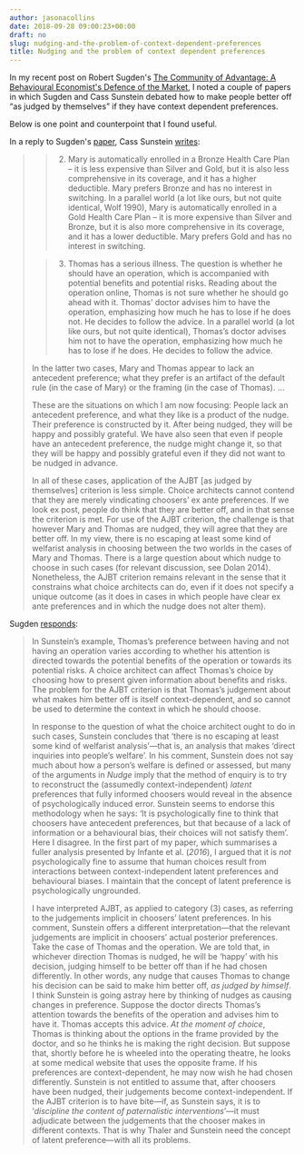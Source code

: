 ```yaml
---
author: jasonacollins
date: 2018-09-28 09:00:23+00:00
draft: no
slug: nudging-and-the-problem-of-context-dependent-preferences
title: Nudging and the problem of context dependent preferences
---
```


In my recent post on Robert Sugden's [The Community of Advantage: A Behavioural Economist's Defence of the Market](https://www.jasoncollins.blog/robert-sugdens-the-community-of-advantage-a-behavioural-economists-defence-of-the-market/), I noted a couple of papers in which Sugden and Cass Sunstein debated how to make people better off “as judged by themselves” if they have context dependent preferences.

Below is one point and counterpoint that I found useful.

In a reply to Sugden's [paper](https://link.springer.com/article/10.1007/s12232-016-0264-1), Cass Sunstein [writes](https://link.springer.com/article/10.1007%2Fs12232-017-0280-9):


<blockquote>

> 
> 2. Mary is automatically enrolled in a Bronze Health Care Plan – it is less expensive than Silver and Gold, but it is also less comprehensive in its coverage, and it has a higher deductible. Mary prefers Bronze and has no interest in switching. In a parallel world (a lot like ours, but not quite identical, Wolf 1990), Mary is automatically enrolled in a Gold Health Care Plan – it is more expensive than Silver and Bronze, but it is also more comprehensive in its coverage, and it has a lower deductible. Mary prefers Gold and has no interest in switching.
> 
> 

> 
> 3. Thomas has a serious illness. The question is whether he should have an operation, which is accompanied with potential benefits and potential risks. Reading about the operation online, Thomas is not sure whether he should go ahead with it. Thomas’ doctor advises him to have the operation, emphasizing how much he has to lose if he does not. He decides to follow the advice. In a parallel world (a lot like ours, but not quite identical), Thomas’s doctor advises him not to have the operation, emphasizing how much he has to lose if he does. He decides to follow the advice.
> 
> 
In the latter two cases, Mary and Thomas appear to lack an antecedent preference; what they prefer is an artifact of the default rule (in the case of Mary) or the framing (in the case of Thomas). ...

These are the situations on which I am now focusing: People lack an antecedent preference, and what they like is a product of the nudge. Their preference is constructed by it. After being nudged, they will be happy and possibly grateful. We have also seen that even if people have an antecedent preference, the nudge might change it, so that they will be happy and possibly grateful even if they did not want to be nudged in advance.

In all of these cases, application of the AJBT [as judged by themselves] criterion is less simple. Choice architects cannot contend that they are merely vindicating choosers’ ex ante preferences. If we look ex post, people do think that they are better off, and in that sense the criterion is met. For use of the AJBT criterion, the challenge is that however Mary and Thomas are nudged, they will agree that they are better off. In my view, there is no escaping at least some kind of welfarist analysis in choosing between the two worlds in the cases of Mary and Thomas. There is a large question about which nudge to choose in such cases (for relevant discussion, see Dolan 2014). Nonetheless, the AJBT criterion remains relevant in the sense that it constrains what choice architects can do, even if it does not specify a unique outcome (as it does in cases in which people have clear ex ante preferences and in which the nudge does not alter them).</blockquote>


Sugden [responds](https://link.springer.com/article/10.1007/s12232-017-0281-8):


<blockquote>In Sunstein’s example, Thomas’s preference between having and not having an operation varies according to whether his attention is directed towards the potential benefits of the operation or towards its potential risks. A choice architect can affect Thomas’s choice by choosing how to present given information about benefits and risks. The problem for the AJBT criterion is that Thomas’s judgement about what makes him better off is itself context-dependent, and so cannot be used to determine the context in which he should choose.

In response to the question of what the choice architect ought to do in such cases, Sunstein concludes that ‘there is no escaping at least some kind of welfarist analysis’—that is, an analysis that makes ‘direct inquiries into people’s welfare’. In his comment, Sunstein does not say much about how a person’s welfare is defined or assessed, but many of the arguments in _Nudge_ imply that the method of enquiry is to try to reconstruct the (assumedly context-independent) _latent_ preferences that fully informed choosers would reveal in the absence of psychologically induced error. Sunstein seems to endorse this methodology when he says: ‘It is psychologically fine to think that choosers have antecedent preferences, but that because of a lack of information or a behavioural bias, their choices will not satisfy them’. Here I disagree. In the first part of my paper, which summarises a fuller analysis presented by Infante et al. (_2016_), I argued that it is _not_ psychologically fine to assume that human choices result from interactions between context-independent latent preferences and behavioural biases. I maintain that the concept of latent preference is psychologically ungrounded.

I have interpreted AJBT, as applied to category (3) cases, as referring to the judgements implicit in choosers’ latent preferences. In his comment, Sunstein offers a different interpretation—that the relevant judgements are implicit in choosers’ actual posterior preferences. Take the case of Thomas and the operation. We are told that, in whichever direction Thomas is nudged, he will be ‘happy’ with his decision, judging himself to be better off than if he had chosen differently. In other words, any nudge that causes Thomas to change his decision can be said to make him better off, _as judged by himself_. I think Sunstein is going astray here by thinking of nudges as causing changes in preference. Suppose the doctor directs Thomas’s attention towards the benefits of the operation and advises him to have it. Thomas accepts this advice. _At the moment of choice_, Thomas is thinking about the options in the frame provided by the doctor, and so he thinks he is making the right decision. But suppose that, shortly before he is wheeled into the operating theatre, he looks at some medical website that uses the opposite frame. If his preferences are context-dependent, he may now wish he had chosen differently. Sunstein is not entitled to assume that, after choosers have been nudged, their judgements become context-independent. If the AJBT criterion is to have bite—if, as Sunstein says, it is to ‘_discipline the content of paternalistic interventions_’—it must adjudicate between the judgements that the chooser makes in different contexts. That is why Thaler and Sunstein need the concept of latent preference—with all its problems.</blockquote>
